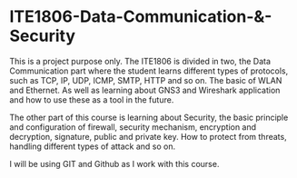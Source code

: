 # ITE1806-Data-Communication-&-Security
This is a project purpose only. 
The ITE1806 is divided in two, the Data Communication part where the student learns different types of protocols, such as TCP, IP, UDP, ICMP, SMTP, HTTP and so on. The basic of WLAN and Ethernet. As well as learning about GNS3 and Wireshark application and how to use these as a tool in the future. 

The other part of this course is learning about Security, the basic principle and configuration of firewall, security mechanism, encryption and decryption, signature, public and private key. How to protect from threats, handling different types of attack and so on.

I will be using GIT and Github as I work with this course. 



